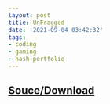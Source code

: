 ```yaml
---
layout: post
title: UnFragged
date: '2021-09-04 03:42:32'
tags:
- coding
- gaming
- hash-portfolio
---
```


## [Souce/Download](https://github.com/animafps/UnFragged)
